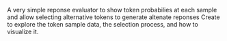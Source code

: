 A very simple reponse evaluator to show token probabilies at each sample and allow selecting alternative tokens to generate altenate reponses
Create to explore the token sample data, the selection process, and how to visualize it.
